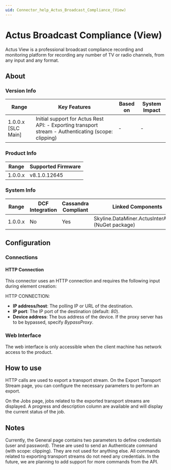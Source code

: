 ```yaml
---
uid: Connector_help_Actus_Broadcast_Compliance_(View)
---
```


# Actus Broadcast Compliance (View)

Actus View is a professional broadcast compliance recording and monitoring platform for recording any number of TV or radio channels, from any input and any format.

## About

### Version Info

| **Range**            | **Key Features**                                                                                    | **Based on** | **System Impact** |
|----------------------|-----------------------------------------------------------------------------------------------------|--------------|-------------------|
| 1.0.0.x \[SLC Main\] | Initial support for Actus Rest API: - Exporting transport stream - Authenticating (scope: clipping) | \-           | \-                |

### Product Info

| **Range** | **Supported Firmware** |
|-----------|------------------------|
| 1.0.0.x   | v8.1.0.12645           |

### System Info

| **Range** | **DCF Integration** | **Cassandra Compliant** | **Linked Components**                              | **Exported Components** |
|-----------|---------------------|-------------------------|----------------------------------------------------|-------------------------|
| 1.0.0.x   | No                  | Yes                     | Skyline.DataMiner.ActusInterAppAPI (NuGet package) | \-                      |

## Configuration

### Connections

#### HTTP Connection

This connector uses an HTTP connection and requires the following input during element creation:

HTTP CONNECTION:

- **IP address/host**: The polling IP or URL of the destination.
- **IP port**: The IP port of the destination (default: *80*).
- **Device address**: The bus address of the device. If the proxy server has to be bypassed, specify *BypassProxy*.

### Web Interface

The web interface is only accessible when the client machine has network access to the product.

## How to use

HTTP calls are used to export a transport stream. On the Export Transport Stream page, you can configure the necessary parameters to perform an export.

On the Jobs page, jobs related to the exported transport streams are displayed. A progress and description column are available and will display the current status of the job.

## Notes

Currently, the General page contains two parameters to define credentials (user and password). These are used to send an Authenticate command (with scope: clipping). They are not used for anything else. All commands related to exporting transport streams do not need any credentials. In the future, we are planning to add support for more commands from the API.
